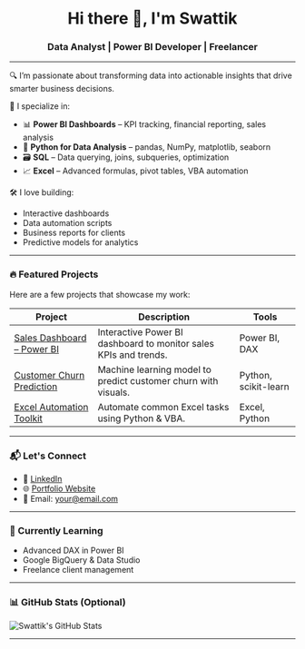 <h1 align="center">Hi there 👋, I'm Swattik</h1>

<h3 align="center">Data Analyst | Power BI Developer | Freelancer</h3>

---

🔍 I’m passionate about transforming data into actionable insights that drive smarter business decisions.

🎯 I specialize in:
- 📊 **Power BI Dashboards** – KPI tracking, financial reporting, sales analysis
- 🐍 **Python for Data Analysis** – pandas, NumPy, matplotlib, seaborn
- 🗃️ **SQL** – Data querying, joins, subqueries, optimization
- 📈 **Excel** – Advanced formulas, pivot tables, VBA automation

🛠️ I love building:
- Interactive dashboards
- Data automation scripts
- Business reports for clients
- Predictive models for analytics

---

### 🔥 Featured Projects

Here are a few projects that showcase my work:

| Project | Description | Tools |
|--------|-------------|-------|
| [Sales Dashboard – Power BI](https://github.com/Swattik-Git21/Sales-Dashboard-PowerBI) | Interactive Power BI dashboard to monitor sales KPIs and trends. | Power BI, DAX |
| [Customer Churn Prediction](https://github.com/Swattik-Git21/Customer-Churn-Prediction) | Machine learning model to predict customer churn with visuals. | Python, scikit-learn |
| [Excel Automation Toolkit](https://github.com/Swattik-Git21/Excel-Automation-Tools) | Automate common Excel tasks using Python & VBA. | Excel, Python |

---

### 📬 Let's Connect

- 💼 [LinkedIn](https://www.linkedin.com/in/YOUR-LINKEDIN-HERE)
- 🌐 [Portfolio Website](https://YOUR-PORTFOLIO.com)
- 📧 Email: your@email.com

---

### 🧠 Currently Learning
- Advanced DAX in Power BI
- Google BigQuery & Data Studio
- Freelance client management

---

### 📊 GitHub Stats (Optional)

![Swattik's GitHub Stats](https://github-readme-stats.vercel.app/api?username=Swattik-Git21&show_icons=true&theme=radical)

---

<!-- You can also add visitor badge, quotes, or other widgets -->
